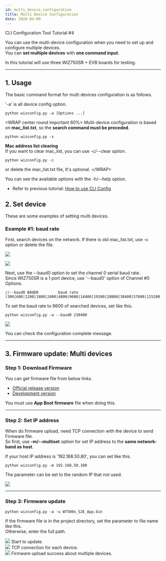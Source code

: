 ```yaml
---
id: multi_device_configuration
title: Multi Device Configuration
date: 2020-04-09
---
```


CLI Configuration Tool Tutorial #4

You can use the multi-device configuration when you need to set up and
configure multiple devices.  
You can **set multiple devices** with **one command input**.

In this tutorial will use three WIZ750SR + EVB boards for testing.

-----


## 1. Usage

The basic command format for multi devices configuration is as follows.

'-a' is all device config option.

    python wizconfig.py -a [Options ...]

\<WRAP center round important 60%\> Multi-device configuration is based
on **mac\_list.txt**, so the **search command must be preceded**.

    python wizconfig.py -s



**Mac address list clearing**  
If you want to clear mac\_list, you can use -c/--clear option.

    python wizconfig.py -c

or delete the mac\_list.txt file, It's optional. \</WRAP\>

You can see the available options with the -h/--help option.

  - Refer to previous tutorial: [How to use CLI Config](How_to_use_CLI_Config_Tool.md) 


## 2. Set device

These are some examples of setting multi devices.

### Example #1: baud rate

First, search devices on the network. If there is old mac\_list.txt, use
-c option or delete the file.

![](/products/wiz750sr/clitool/multi/01.clear.png)

![](/products/wiz750sr/clitool/multi/02.search.png)

Next, use the --baud0 option to set the channel 0 serial baud rate.  
Since WIZ750SR is a 1 port device, use '--baud0' option of Channel \#0
Options.

    //--baud0 BAUD0         baud rate (300|600|1200|1800|2400|4800|9600|14400|19200|28800|38400|57600|115200|230400)//

To set the baud rate to 9600 of searched devices, set like this.

``` 
python wizconfig.py -a --baud0 230400

```

![](/products/wiz750sr/clitool/multi/multi_setbaud.png)

You can check the configuration complete message.

-----


## 3. Firmware update: Multi devices

### Step 1: Download Firmware

You can get firmware file from below links.  

  - [Official release
    version](https://github.com/Wiznet/WIZ750SR/releases)
  - [Development
    version](https://github.com/Wiznet/WIZ750SR/tree/master/Projects/S2E_App/bin)

You must use **App Boot firmware** file when doing this.

-----


### Step 2: Set IP address

When do firmware upload, need TCP connection with the device to send
Firmware file.  
So first, use **-m/--multiset** option for set IP address to the **same
network-band as host**.

If your host IP address is '192.168.50.80', you can set like this.

``` 
python wizconfig.py -m 192.168.50.100

```

The parameter can be set to the random IP that not used.

![](/products/wiz750sr/clitool/multi/multi_fw_m.png)

-----


### Step 3: Firmware update

    python wizconfig.py -a -u W7500x_S2E_App.bin

If the firmware file is in the project directory, set the parameter to
file name like this.  
Otherwise, enter the full path.

![](/products/wiz750sr/clitool/multi/multi_fw_1.png) Start to update.  
![](/products/wiz750sr/clitool/multi/multi_fw_2.png) TCP connection for
each device.  
![](/products/wiz750sr/clitool/multi/multi_fw_3.png) Firmware upload
success about multiple devices.
